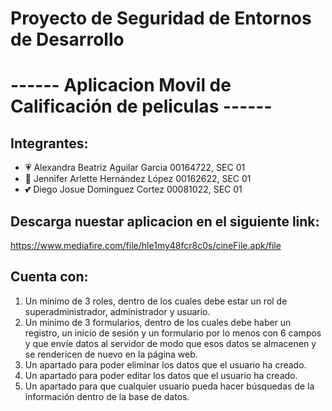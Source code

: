 # Proyecto de Seguridad de Entornos de Desarrollo
# ------ Aplicacion Movil de Calificación de peliculas ------
## Integrantes:
- 💗 Alexandra Beatriz Aguilar Garcia 00164722, SEC 01
- 💖 Jennifer Arlette Hernández López 00162622, SEC 01
- 💕 Diego Josue Dominguez Cortez     00081022, SEC 01

## Descarga nuestar aplicacion en el siguiente link:
https://www.mediafire.com/file/hle1my48fcr8c0s/cineFile.apk/file

## Cuenta con:
 1. Un mínimo de 3 roles, dentro de los cuales debe estar un rol de superadministrador, administrador y usuario.
 2. Un mínimo de 3 formularios, dentro de los cuales debe haber un registro, un inicio de sesión y un formulario por lo menos con 6 campos y que envíe datos al servidor de modo que esos datos se almacenen y se rendericen de nuevo en la página web.
 3. Un apartado para poder eliminar los datos que el usuario ha creado.
 4. Un apartado para poder editar los datos que el usuario ha creado.
 5. Un apartado para que cualquier usuario pueda hacer búsquedas de la información dentro de la base de datos.
